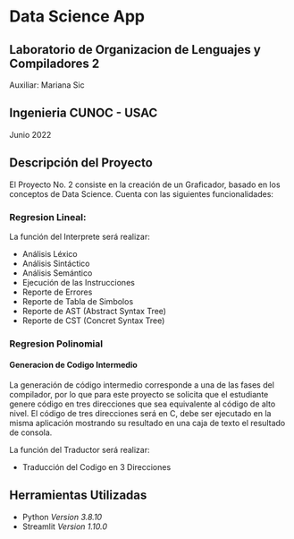 # Data Science App
## Laboratorio de Organizacion de Lenguajes y Compiladores 2
Auxiliar: Mariana Sic
## Ingenieria CUNOC - USAC
 Junio 2022

## Descripción del Proyecto
El Proyecto No. 2 consiste en la creación de un Graficador, basado en los conceptos de Data Science. Cuenta con las siguientes funcionalidades:
### Regresion Lineal:
La función del Interprete será realizar: 
- Análisis Léxico
- Análisis Sintáctico
- Análisis Semántico
- Ejecución de las Instrucciones
- Reporte de Errores 
- Reporte de Tabla de Simbolos
- Reporte de AST (Abstract Syntax Tree)
- Reporte de CST (Concret Syntax Tree)

### Regresion Polinomial
#### Generacion de Codigo Intermedio
La generación de código intermedio corresponde a una de las fases del compilador, por lo que para este proyecto se solicita que el estudiante genere código en tres direcciones que sea equivalente al código de alto nivel.
El código de tres direcciones será en C, debe ser ejecutado en la misma aplicación mostrando su resultado en una caja de texto el resultado de consola.

La función del Traductor será realizar:
- Traducción del Codigo en 3 Direcciones

## Herramientas Utilizadas
- Python _Version 3.8.10_
- Streamlit _Version 1.10.0_